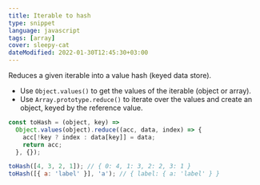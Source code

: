 ```yaml
---
title: Iterable to hash
type: snippet
language: javascript
tags: [array]
cover: sleepy-cat
dateModified: 2022-01-30T12:45:30+03:00
---
```


Reduces a given iterable into a value hash (keyed data store).

- Use `Object.values()` to get the values of the iterable (object or array).
- Use `Array.prototype.reduce()` to iterate over the values and create an object, keyed by the reference value.

```js
const toHash = (object, key) =>
  Object.values(object).reduce((acc, data, index) => {
    acc[!key ? index : data[key]] = data;
    return acc;
  }, {});
```

```js
toHash([4, 3, 2, 1]); // { 0: 4, 1: 3, 2: 2, 3: 1 }
toHash([{ a: 'label' }], 'a'); // { label: { a: 'label' } }
```
